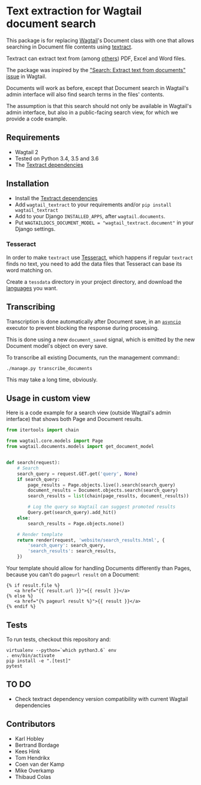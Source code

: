 # Text extraction for Wagtail document search

This package is for replacing [Wagtail][1]'s Document class with one
that allows searching in Document file contents using [textract][2].

Textract can extract text from (among [others][6]) PDF, Excel and Word files.

The package was inspired by the ["Search: Extract text from documents" issue][3] in Wagtail.

Documents will work as before, except that Document search in Wagtail's admin interface
will also find search terms in the files' contents.

The assumption is that this search should not only be available in Wagtail's admin interface,
but also in a public-facing search view, for which we provide a code example.


## Requirements

- Wagtail 2
- Tested on Python 3.4, 3.5 and 3.6
- The [Textract dependencies][8]


## Installation

- Install the [Textract dependencies][8]
- Add `wagtail_textract` to your requirements and/or `pip install wagtail_textract`
- Add to your Django `INSTALLED_APPS`, after `wagtail.documents`.
- Put `WAGTAILDOCS_DOCUMENT_MODEL = "wagtail_textract.document"` in your Django settings.


### Tesseract

In order to make `textract` use [Tesseract][4], which happens if regular
`textract` finds no text, you need to add the data files that Tesseract can
base its word matching on.

Create a `tessdata` directory in your project directory, and download the
[languages][5] you want.


## Transcribing

Transcription is done automatically after Document save,
in an [`asyncio`][7] executor to prevent blocking the response during processing.

This is done using a new `document_saved` signal,
which is emitted by the new Document model's object on every save.

To transcribe all existing Documents, run the management command::

    ./manage.py transcribe_documents

This may take a long time, obviously.


## Usage in custom view

Here is a code example for a search view (outside Wagtail's admin interface)
that shows both Page and Document results.

```python
from itertools import chain

from wagtail.core.models import Page
from wagtail.documents.models import get_document_model


def search(request):
    # Search
    search_query = request.GET.get('query', None)
    if search_query:
        page_results = Page.objects.live().search(search_query)
        document_results = Document.objects.search(search_query)
        search_results = list(chain(page_results, document_results))

        # Log the query so Wagtail can suggest promoted results
        Query.get(search_query).add_hit()
    else:
        search_results = Page.objects.none()

    # Render template
    return render(request, 'website/search_results.html', {
        'search_query': search_query,
        'search_results': search_results,
    })
```

Your template should allow for handling Documents differently than Pages,
because you can't do `pageurl result` on a Document:

```jinja2
{% if result.file %}
   <a href="{{ result.url }}">{{ result }}</a>
{% else %}
   <a href="{% pageurl result %}">{{ result }}</a>
{% endif %}
```


## Tests

To run tests, checkout this repository and:

    virtualenv --python=`which python3.6` env
    . env/bin/activate
    pip install -e ".[test]"
    pytest


## TO DO

- Check textract dependency version compatibility with current Wagtail dependencies


## Contributors

- Karl Hobley
- Bertrand Bordage
- Kees Hink
- Tom Hendrikx
- Coen van der Kamp
- Mike Overkamp
- Thibaud Colas


[1]: https://wagtail.io/
[2]: https://github.com/deanmalmgren/textract
[3]: https://github.com/wagtail/wagtail/issues/542
[4]: https://github.com/tesseract-ocr
[5]: https://github.com/tesseract-ocr/tessdata
[6]: http://textract.readthedocs.io/en/stable/#currently-supporting
[7]: https://docs.python.org/3/library/asyncio.html
[8]: http://textract.readthedocs.io/en/latest/installation.html
